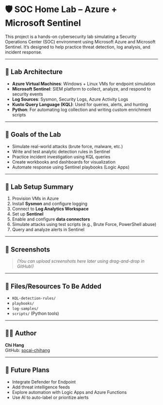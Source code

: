 # 🛡️ SOC Home Lab – Azure + Microsoft Sentinel

This project is a hands-on cybersecurity lab simulating a Security Operations Center (SOC) environment using Microsoft Azure and Microsoft Sentinel. It’s designed to help practice threat detection, log analysis, and incident response.

---

## 🔧 Lab Architecture

- **Azure Virtual Machines**: Windows + Linux VMs for endpoint simulation
- **Microsoft Sentinel**: SIEM platform to collect, analyze, and respond to security events
- **Log Sources**: Sysmon, Security Logs, Azure Activity Logs
- **Kusto Query Language (KQL)**: Used for queries, alerts, and hunting
- **Python**: For automating log collection and writing custom enrichment scripts

---

## 🎯 Goals of the Lab

- Simulate real-world attacks (brute force, malware, etc.)
- Write and test analytic detection rules in Sentinel
- Practice incident investigation using KQL queries
- Create workbooks and dashboards for visualization
- Automate response using Sentinel playbooks (Logic Apps)

---

## 🧪 Lab Setup Summary

1. Provision VMs in Azure
2. Install **Sysmon** and configure logging
3. Connect to **Log Analytics Workspace**
4. Set up **Sentinel**
5. Enable and configure **data connectors**
6. Simulate attacks using test scripts (e.g., Brute Force, PowerShell abuse)
7. Query and analyze alerts in Sentinel

---

## 📸 Screenshots
> _(You can upload screenshots here later using drag-and-drop in GitHub!)_

---

## 📁 Files/Resources To Be Added
- `KQL-detection-rules/`
- `playbooks/`
- `log-samples/`
- `scripts/` (Python tools)

---

## 👨‍💻 Author
**Chi Hang**  
GitHub: [socai-chihang](https://github.com/socai-chihang)

---

## 🏁 Future Plans
- Integrate Defender for Endpoint
- Add threat intelligence feeds
- Explore automation with Logic Apps and Azure Functions
- Use AI to auto-label or prioritize alerts

